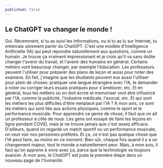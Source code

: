 ```yaml
---
published: false
---
```

## Le ChatGPT va changer le monde !

Oui. Récemment, si tu as suivi les informations, ou si tu as lu sur Internet, tu entenrais sûrement parler du ChatGPT. C'est une modèle  d'Intelligence Artificielle (IA) qui peut repondre naturellement aux questions, comme un humain. Je trouve ça vraiment impressionant et je crois qu'il va sans doûte changer l'avenir du travail, et l'avenir des humains en général.
Certains métiers vont beaucoup changer, par exemple l'éducation. Les professeurs peuvent l'utiliser pour préparer des plans de leçon et aussi pour noter des examens. En fait, j'imagine que les étudiants peuvent eux aussi l'utiliser pour plein de choses: pratiquer une langue étrangère avec l'IA, le demander à noter ou corriger leurs essais pratiques pour s'améliorer, etc. Et en général, tous les métiers où on doit écrire et memoriser vont étre influencé par l'IA, comme la publicité, l'industrie médicale, l'avocat, etc.
Et qui sont les métiers les plus difficiles d'être remplacé par l'IA ? À mon avis, ce sont les métiers qui sont liés aux actions physiques, comme le sport et le performance musicale. Pour apprendre ce genre de chose, il faut que on ait un professeur à côte de nous. Les gens ont essayé de faire les leçons en ligne pendant COVID, mais je ne trouve jamais que c'est assez efficace. D'ailleurs, quand on regarde un match sportif ou un performance musicale, on veut voir nos personnes préférés. Et ça, ce n'est pas quelque chose que l'IA peut faire, au moins en ce moment.
Bien sûr, chaque fois quand il y a un changement majeur, tout le monde a naturellement peur. Mais, à mon avis, il faut qu'on apprene à vivre avec ça, parce que la technologie va toujours avancer. À mon avis, le ChatGPT est juste la première étape dans un nouveau page de l'humanité.